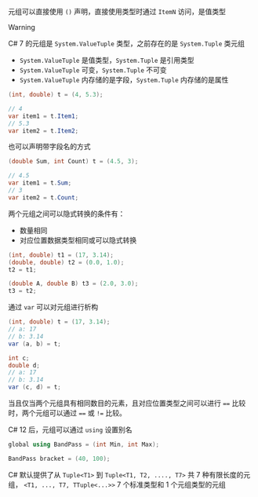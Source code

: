 元组可以直接使用 `()` 声明，直接使用类型时通过 `ItemN` 访问，是值类型

> [!warning]
> C# 7 的元组是 `System.ValueTuple` 类型，之前存在的是 `System.Tuple` 类元组
> - `System.ValueTuple` 是值类型，`System.Tuple` 是引用类型
> - `System.ValueTuple` 可变，`System.Tuple` 不可变
> - `System.ValueTuple` 内存储的是字段，`System.Tuple` 内存储的是属性

```c#
(int, double) t = (4, 5.3);

// 4
var item1 = t.Item1;
// 5.3
var item2 = t.Item2;
```

也可以声明带字段名的方式

```c#
(double Sum, int Count) t = (4.5, 3);

// 4.5
var item1 = t.Sum;
// 3
var item2 = t.Count;
```

两个元组之间可以隐式转换的条件有：
- 数量相同
- 对应位置数据类型相同或可以隐式转换

```c#
(int, double) t1 = (17, 3.14);
(double, double) t2 = (0.0, 1.0);
t2 = t1;

(double A, double B) t3 = (2.0, 3.0);
t3 = t2;
```

通过  `var` 可以对元组进行析构

```c#
(int, double) t = (17, 3.14);
// a: 17
// b: 3.14
var (a, b) = t;

int c;
double d;
// a: 17
// b: 3.14
var (c, d) = t;
```

当且仅当两个元组具有相同数目的元素，且对应位置类型之间可以进行 `==` 比较时，两个元组可以通过 `==` 或 `!=` 比较。

C# 12 后，元组可以通过 `using` 设置别名

```c#
global using BandPass = (int Min, int Max);

BandPass bracket = (40, 100);
```

C# 默认提供了从 `Tuple<T1>` 到 `Tuple<T1, T2, ...., T7>` 共 7 种有限长度的元组， `<T1, ..., T7, TTuple<...>>` 7 个标准类型和 1 个元组类型的元组